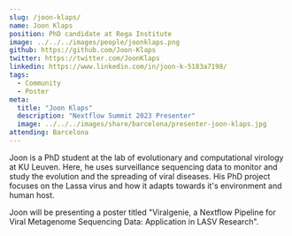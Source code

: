 ```yaml
---
slug: /joon-klaps/
name: Joon Klaps
position: PhD candidate at Rega Institute
image: ../../../images/people/joonklaps.png
github: https://github.com/Joon-Klaps
twitter: https://twitter.com/JoonKlaps
linkedin: https://www.linkedin.com/in/joon-k-5183a7198/
tags:
  - Community
  - Poster
meta:
  title: "Joon Klaps"
  description: "Nextflow Summit 2023 Presenter"
  image: ../../../images/share/barcelona/presenter-joon-klaps.jpg
attending: Barcelona
---
```


Joon is a PhD student at the lab of evolutionary and computational virology at KU Leuven. Here, he uses surveillance sequencing data to monitor and study the evolution and the spreading of viral diseases. His PhD project focuses on the Lassa virus and how it adapts towards it's environment and human host.

Joon will be presenting a poster titled "Viralgenie, a Nextflow Pipeline for Viral Metagenome Sequencing Data: Application in LASV Research".
